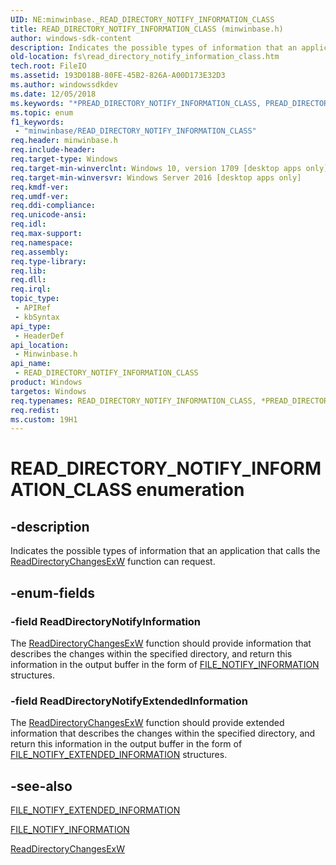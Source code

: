 ```yaml
---
UID: NE:minwinbase._READ_DIRECTORY_NOTIFY_INFORMATION_CLASS
title: READ_DIRECTORY_NOTIFY_INFORMATION_CLASS (minwinbase.h)
author: windows-sdk-content
description: Indicates the possible types of information that an application that calls the ReadDirectoryChangesExW function can request.
old-location: fs\read_directory_notify_information_class.htm
tech.root: FileIO
ms.assetid: 193D018B-80FE-45B2-826A-A00D173E32D3
ms.author: windowssdkdev
ms.date: 12/05/2018
ms.keywords: "*PREAD_DIRECTORY_NOTIFY_INFORMATION_CLASS, PREAD_DIRECTORY_NOTIFY_INFORMATION_CLASS, PREAD_DIRECTORY_NOTIFY_INFORMATION_CLASS enumeration pointer [Files], READ_DIRECTORY_NOTIFY_INFORMATION_CLASS, READ_DIRECTORY_NOTIFY_INFORMATION_CLASS enumeration [Files], ReadDirectoryNotifyExtendedInformation, ReadDirectoryNotifyInformation, fs.read_directory_notify_information_class, minwinbase/PREAD_DIRECTORY_NOTIFY_INFORMATION_CLASS, minwinbase/READ_DIRECTORY_NOTIFY_INFORMATION_CLASS, minwinbase/ReadDirectoryNotifyExtendedInformation, minwinbase/ReadDirectoryNotifyInformation"
ms.topic: enum
f1_keywords: 
 - "minwinbase/READ_DIRECTORY_NOTIFY_INFORMATION_CLASS"
req.header: minwinbase.h
req.include-header: 
req.target-type: Windows
req.target-min-winverclnt: Windows 10, version 1709 [desktop apps only]
req.target-min-winversvr: Windows Server 2016 [desktop apps only]
req.kmdf-ver: 
req.umdf-ver: 
req.ddi-compliance: 
req.unicode-ansi: 
req.idl: 
req.max-support: 
req.namespace: 
req.assembly: 
req.type-library: 
req.lib: 
req.dll: 
req.irql: 
topic_type:
 - APIRef
 - kbSyntax
api_type:
 - HeaderDef
api_location:
 - Minwinbase.h
api_name:
 - READ_DIRECTORY_NOTIFY_INFORMATION_CLASS
product: Windows
targetos: Windows
req.typenames: READ_DIRECTORY_NOTIFY_INFORMATION_CLASS, *PREAD_DIRECTORY_NOTIFY_INFORMATION_CLASS
req.redist: 
ms.custom: 19H1
---
```


# READ_DIRECTORY_NOTIFY_INFORMATION_CLASS enumeration


## -description


Indicates the possible types of information that an application that calls the <a href="https://docs.microsoft.com/windows/desktop/api/winbase/nf-winbase-readdirectorychangesexw">ReadDirectoryChangesExW</a> function can request.


## -enum-fields




### -field ReadDirectoryNotifyInformation

The <a href="https://docs.microsoft.com/windows/desktop/api/winbase/nf-winbase-readdirectorychangesexw">ReadDirectoryChangesExW</a> function  should provide  information that describes the changes within the specified directory, and return this information in the  output buffer in the form of <a href="https://docs.microsoft.com/windows/desktop/api/winnt/ns-winnt-_file_notify_information">FILE_NOTIFY_INFORMATION</a> structures.


### -field ReadDirectoryNotifyExtendedInformation

The <a href="https://docs.microsoft.com/windows/desktop/api/winbase/nf-winbase-readdirectorychangesexw">ReadDirectoryChangesExW</a> function  should provide  extended information that describes the changes within the specified directory, and return this information in the  output buffer in the form of <a href="https://docs.microsoft.com/windows/desktop/api/winnt/ns-winnt-_file_notify_extended_information">FILE_NOTIFY_EXTENDED_INFORMATION</a> structures.


## -see-also




<a href="https://docs.microsoft.com/windows/desktop/api/winnt/ns-winnt-_file_notify_extended_information">FILE_NOTIFY_EXTENDED_INFORMATION</a>



<a href="https://docs.microsoft.com/windows/desktop/api/winnt/ns-winnt-_file_notify_information">FILE_NOTIFY_INFORMATION</a>



<a href="https://docs.microsoft.com/windows/desktop/api/winbase/nf-winbase-readdirectorychangesexw">ReadDirectoryChangesExW</a>
 

 


